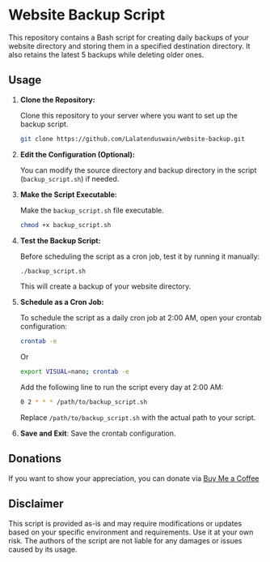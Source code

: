 # Website Backup Script

This repository contains a Bash script for creating daily backups of your website directory and storing them in a specified destination directory. It also retains the latest 5 backups while deleting older ones.

## Usage

1. **Clone the Repository:**

   Clone this repository to your server where you want to set up the backup script.

   ```bash
   git clone https://github.com/Lalatenduswain/website-backup.git
   ```

2. **Edit the Configuration (Optional):**

   You can modify the source directory and backup directory in the script (`backup_script.sh`) if needed.

3. **Make the Script Executable:**

   Make the `backup_script.sh` file executable.

   ```bash
   chmod +x backup_script.sh
   ```

4. **Test the Backup Script:**

   Before scheduling the script as a cron job, test it by running it manually:

   ```bash
   ./backup_script.sh
   ```

   This will create a backup of your website directory.

5. **Schedule as a Cron Job:**

   To schedule the script as a daily cron job at 2:00 AM, open your crontab configuration:

   ```bash
   crontab -e
   ```
   Or

     ```bash
   export VISUAL=nano; crontab -e
   ```

   Add the following line to run the script every day at 2:00 AM:

   ```bash
   0 2 * * * /path/to/backup_script.sh
   ```

   Replace `/path/to/backup_script.sh` with the actual path to your script.

7. **Save and Exit**: Save the crontab configuration.

## Donations

If you want to show your appreciation, you can donate via [Buy Me a Coffee](https://www.buymeacoffee.com/lalatendu.swain)

## Disclaimer

This script is provided as-is and may require modifications or updates based on your specific environment and requirements. Use it at your own risk. The authors of the script are not liable for any damages or issues caused by its usage.
